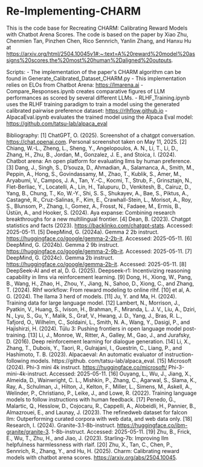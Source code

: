 # Re-Implementing-CHARM

This is the code base for Recreating CHARM: Calibrating Reward Models with Chatbot Arena Scores. The code is based on the paper by Xiao Zhu, Chenmien Tan, Pinzhen Chen, Rico Sennrich, Yanlin Zhang, and Hanxu Hu at https://arxiv.org/html/2504.10045v1#:~:text=A%20reward%20model%20assigns%20scores,the%20most%20human%2Daligned%20outputs.

Scripts:
    - The implementation of the paper's CHARM algorithm can be found in Generate_Calibrated_Dataset_CHARM.py
        - This implementation relies on ELOs from Chatbot Arena: https://lmarena.ai
    - Compare_Responses.ipynb creates comparative figures of LLM performances as scored by several different LLMs.
    - RLHF_Training.ipynb uses the RLHF training paradigm to train a model using the generated calibrated pairwise preference dataset: https://rlhflow.github.io
    - AlpacaEval.ipynb evaluates the trained model using the Alpaca Eval model: https://github.com/tatsu-lab/alpaca_eval

Bibliography:
[1] ChatGPT, O. (2025). Screenshot of a chatgpt conversation. https://chat.openai.com. Personal screenshot taken on May 11, 2025.
[2] Chiang, W.-L., Zheng, L., Sheng, Y., Angelopoulos, A. N., Li, T., Li, D., Zhang, H., Zhu, B., Jordan, M., Gonzalez, J. E., and Stoica, I. (2024). Chatbot arena: An open platform for evaluating llms by human preference.
[3] Dang, J., Singh, S., D’souza, D., Ahmadian, A., Salamanca, A., Smith, M., Peppin, A., Hong, S., Govindassamy, M., Zhao, T., Kublik, S., Amer, M., Aryabumi, V., Campos, J. A., Tan, Y.-C., Kocmi, T., Strub, F., Grinsztajn, N., Flet-Berliac, Y., Locatelli, A., Lin, H., Talupuru, D., Venkitesh, B., Cairuz, D., Yang, B., Chung, T., Ko, W.-Y., Shi, S. S., Shukayev, A., Bae, S., Piktus, A., Castagné, R., Cruz-Salinas, F., Kim, E., Crawhall-Stein, L., Morisot, A., Roy, S., Blunsom, P., Zhang, I., Gomez, A., Frosst, N., Fadaee, M., Ermis, B., Üstün, A., and Hooker, S. (2024). Aya expanse: Combining research breakthroughs for a new multilingual frontier.
[4] Dean, B. (2023). Chatgpt statistics and facts (2023). https://backlinko.com/chatgpt-stats. Accessed: 2025-05-11.
[5] DeepMind, G. (2024a). Gemma 2 2b instruct. https://huggingface.co/google/gemma-2-2b-it. Accessed: 2025-05-11.
[6] DeepMind, G. (2024b). Gemma 2 9b instruct. https://huggingface.co/google/gemma-2-9b-it. Accessed: 2025-05-11.
[7] DeepMind, G. (2024c). Gemma 2b instruct. https://huggingface.co/google/gemma-2b-it. Accessed: 2025-05-11.
[8] DeepSeek-AI and et al, D. G. (2025). Deepseek-r1: Incentivizing reasoning capability in llms via
reinforcement learning.
[9] Dong, H., Xiong, W., Pang, B., Wang, H., Zhao, H., Zhou, Y., Jiang, N., Sahoo, D., Xiong, C., and Zhang, T. (2024). Rlhf workflow: From reward modeling to online rlhf.
[10] et al, A. G. (2024). The llama 3 herd of models.
[11] Ju, Y. and Ma, H. (2024). Training data for large language model.
[12] Lambert, N., Morrison, J., Pyatkin, V., Huang, S., Ivison, H., Brahman, F., Miranda, L. J. V., Liu, A., Dziri, N., Lyu, S., Gu, Y., Malik, S., Graf, V., Hwang, J. D., Yang, J., Bras, R. L., Tafjord, O., Wilhelm, C., Soldaini, L., Smith, N. A., Wang, Y., Dasigi, P., and Hajishirzi, H. (2024). Tülu 3: Pushing frontiers in open language model post-training.
[13] Li, J., Monroe, W., Ritter, A., Galley, M., Gao, J., and Jurafsky, D. (2016). Deep reinforcement learning for dialogue generation.
[14] Li, X., Zhang, T., Dubois, Y., Taori, R., Gulrajani, I., Guestrin, C., Liang, P., and Hashimoto, T. B. (2023). Alpacaeval: An automatic evaluator of instruction-following models. https://github. com/tatsu-lab/alpaca_eval.
[15] Microsoft (2024). Phi-3 mini 4k instruct. https://huggingface.co/microsoft/ Phi-3-mini-4k-instruct. Accessed: 2025-05-11.
[16] Ouyang, L., Wu, J., Jiang, X., Almeida, D., Wainwright, C. L., Mishkin, P., Zhang, C., Agarwal, S., Slama, K., Ray, A., Schulman, J., Hilton, J., Kelton, F., Miller, L., Simens, M., Askell, A., Welinder, P., Christiano, P., Leike, J., and Lowe, R. (2022). Training language models to follow instructions with human feedback.
[17] Penedo, G., Malartic, Q., Hesslow, D., Cojocaru, R., Cappelli, A., Alobeidli, H., Pannier, B., Almazrouei, E., and Launay, J. (2023). The refinedweb dataset for falcon llm: Outperforming curated corpora with web data, and web data only.
[18] Research, I. (2024). Granite-3.1-8b-instruct. https://huggingface.co/ibm-granite/granite-3. 1-8b-instruct. Accessed: 2025-05-11.
[19] Zhu, B., Frick, E., Wu, T., Zhu, H., and Jiao, J. (2023). Starling-7b: Improving llm helpfulness harmlessness with rlaif.
[20] Zhu, X., Tan, C., Chen, P., Sennrich, R., Zhang, Y., and Hu, H. (2025). Charm: Calibrating reward models with chatbot arena scores. https://arxiv.org/abs/2504.10045.